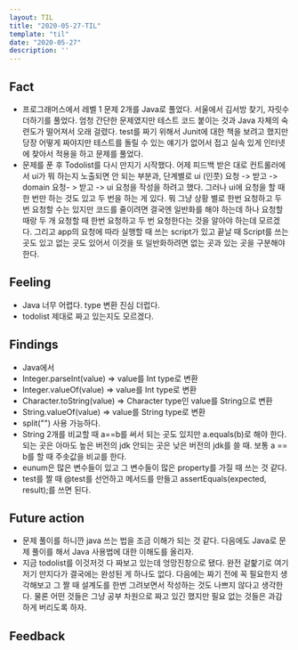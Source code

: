 ```yaml
---
layout: TIL
title: "2020-05-27-TIL"
template: "til"
date: "2020-05-27"
description: ''
---
```


## Fact

- 프로그래머스에서 레벨 1 문제 2개를 Java로 풀었다. 서울에서 김서방 찾기, 자릿수 더하기를 풀었다. 엄청 간단한 문제였지만 테스트 코드 붙이는 것과 Java 자체의 숙련도가 떨어져서 오래 걸렸다. test를 짜기 위해서 Junit에 대한 책을 보려고 했지만 당장 어떻게 짜야지만 테스트를 돌릴 수 있는 얘기가 없어서 접고 실속 있게 인터넷에 찾아서 적용을 하고 문제를 풀었다.
- 문제를 푼 후 Todolist를 다시 만지기 시작했다. 어제 피드백 받은 대로 컨트롤러에서 ui가 뭐 하는지 노출되면 안 되는 부분과, 단계별로 ui (인풋) 요청 -&gt; 받고 -&gt; domain 요청- &gt; 받고 -&gt; ui 요청을 작성을 하려고 했다. 그러나 ui에 요청을 할 때 한 번만 하는 것도 있고 두 번을 하는 게 있다. 뭐 그냥 상황 별로 한번 요청하고 두 번 요청할 수는 있지만 코드를 줄이려면 결국엔 일반화를 해야 하는데 하나 요청할 때랑 두 개 요청할 때 한번 요청하고 두 번 요청한다는 것을 알아야 하는데 모르겠다. 그리고 app의 요청에 따라 실행할 때 쓰는 script가 있고 끝날 때 Script를 쓰는 곳도 있고 없는 곳도 있어서 이것을 또 일반화하려면 없는 곳과 있는 곳을 구분해야 한다. 

## Feeling

- Java 너무 어렵다. type 변환 진심 더럽다.
- todolist 제대로 짜고 있는지도 모르겠다.

## Findings

- Java에서
- Integer.parseInt(value) =&gt; value를 Int type로 변환
- Integer.valueOf(value) =&gt; value를 Int type로 변환
- Character.toString(value) =&gt; Character type인 value를 String으로 변환
- String.valueOf(value) =&gt; value를 String type로 변환
- split(&quot;&quot;) 사용 가능하다.
- String 2개를 비교할 때 a==b를 써서 되는 곳도 있지만 a.equals(b)로 해야 한다. 되는 곳은 아마도 높은 버전의 jdk 안되는 곳은 낮은 버전의 jdk를 쓸 때. 보통 a == b를 할 때 주솟값을 비교를 한다.
- eunum은 많은 변수들이 있고 그 변수들이 많은 property를 가질 때 쓰는 것 같다.
- test를 짤 때 @test를 선언하고 메서드를 만들고  assertEquals(expected, result);를 쓰면 된다.


## Future action

- 문제 풀이를 하니깐 java 쓰는 법을 조금 이해가 되는 것 같다. 다음에도 Java로 문제 풀이를 해서 Java 사용법에 대한 이해도를 올리자.
- 지금 todolist를 이것저것 다 짜보고 있는데 엉망진창으로 됐다. 완전 겉핥기로 여기저기 만지다가 결국에는 완성된 게 하나도 없다. 다음에는 짜기 전에 꼭 필요한지 생각해보고 그 짤 때 설계도를 한번 그려보면서 작성하는 것도 나쁘지 않다고 생각한다. 물론 어떤 것들은 그냥 공부 차원으로 짜고 있긴 했지만 필요 없는 것들은 과감하게 버리도록 하자.

## Feedback
